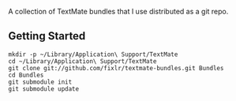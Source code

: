 A collection of TextMate bundles that I use
distributed as a git repo.

## Getting Started

```shell
mkdir -p ~/Library/Application\ Support/TextMate
cd ~/Library/Application\ Support/TextMate
git clone git://github.com/fixlr/textmate-bundles.git Bundles
cd Bundles
git submodule init
git submodule update
```
